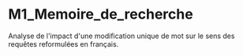 # M1_Memoire_de_recherche
Analyse de l'impact d'une modification unique de mot sur le sens des requêtes reformulées en français.
